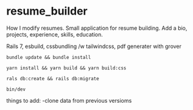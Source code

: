 # resume_builder

How I modify resumes. Small application for resume building. Add a bio, projects, experience, skills, education.

Rails 7, esbuild, cssbundling /w tailwindcss, pdf generater with grover

`bundle update && bundle install`

`yarn install && yarn build && yarn build:css`

`rals db:create && rails db:migrate`

`bin/dev`

things to add:
-clone data from previous versioms
